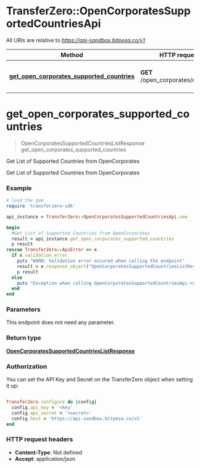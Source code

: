 # TransferZero::OpenCorporatesSupportedCountriesApi

All URIs are relative to *https://api-sandbox.bitpesa.co/v1*

Method | HTTP request | Description
------------- | ------------- | -------------
[**get_open_corporates_supported_countries**](OpenCorporatesSupportedCountriesApi.md#get_open_corporates_supported_countries) | **GET** /open_corporates/countries | Get List of Supported Countries from OpenCorporates


# **get_open_corporates_supported_countries**
> OpenCorporatesSupportedCountriesListResponse get_open_corporates_supported_countries

Get List of Supported Countries from OpenCorporates

Get List of Supported Countries from OpenCorporates

### Example
```ruby
# load the gem
require 'transferzero-sdk'

api_instance = TransferZero::OpenCorporatesSupportedCountriesApi.new

begin
  #Get List of Supported Countries from OpenCorporates
  result = api_instance.get_open_corporates_supported_countries
  p result
rescue TransferZero::ApiError => e
  if e.validation_error
    puts "WARN: Validation error occured when calling the endpoint"
    result = e.response_object("OpenCorporatesSupportedCountriesListResponse")
    p result
  else
    puts "Exception when calling OpenCorporatesSupportedCountriesApi->get_open_corporates_supported_countries: #{e}"
  end
end
```

### Parameters
This endpoint does not need any parameter.

### Return type

[**OpenCorporatesSupportedCountriesListResponse**](OpenCorporatesSupportedCountriesListResponse.md)

### Authorization

You can set the API Key and Secret on the TransferZero object when setting it up:

```ruby

TransferZero.configure do |config|
  config.api_key = '<key'
  config.api_secret = '<secret>'
  config.host = 'https://api-sandbox.bitpesa.co/v1'
end

```

### HTTP request headers

 - **Content-Type**: Not defined
 - **Accept**: application/json



